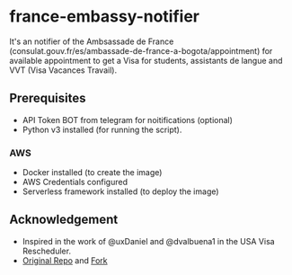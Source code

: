 
# france-embassy-notifier
It's an notifier of the Ambsassade de France (consulat.gouv.fr/es/ambassade-de-france-a-bogota/appointment) for available appointment to get a Visa for students, assistants de langue and VVT (Visa Vacances Travail). 

## Prerequisites 
- API Token BOT from telegram for noitifications (optional)
- Python v3 installed (for running the script). 

### AWS
- Docker installed (to create the image)
- AWS Credentials configured 
- Serverless framework installed (to deploy the image)


## Acknowledgement
- Inspired in the work of @uxDaniel and @dvalbuena1 in the USA Visa Rescheduler. 
- [Original Repo](https://github.com/uxDaniel/visa_rescheduler) and [Fork](https://github.com/uxDaniel/visa_rescheduler)

